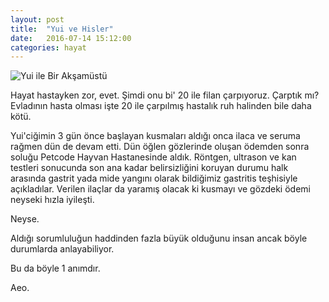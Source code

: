 ```yaml
---
layout: post
title:  "Yui ve Hisler"
date:   2016-07-14 15:12:00
categories: hayat
---
```

![Yui ile Bir Akşamüstü](https://onursenture.com/images/14temmuz.png)

Hayat hastayken zor, evet. Şimdi onu bi' 20 ile filan çarpıyoruz. Çarptık mı? Evladının hasta olması işte 20 ile çarpılmış hastalık ruh halinden bile daha kötü.

Yui'ciğimin 3 gün önce başlayan kusmaları aldığı onca ilaca ve seruma rağmen dün de devam etti. Dün öğlen gözlerinde oluşan ödemden sonra soluğu Petcode Hayvan Hastanesinde aldık. Röntgen, ultrason ve kan testleri sonucunda son ana kadar belirsizliğini koruyan durumu halk arasında gastrit yada mide yangını olarak bildiğimiz gastritis teşhisiyle açıkladılar. Verilen ilaçlar da yaramış olacak ki kusmayı ve gözdeki ödemi neyseki hızla iyileşti.

Neyse.

Aldığı sorumluluğun haddinden fazla büyük olduğunu insan ancak böyle durumlarda anlayabiliyor.

Bu da böyle 1 anımdır.

Aeo.

